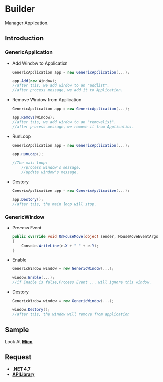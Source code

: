 # Builder

Manager Application.

## Introduction

### GenericApplication

- Add Window to Application
    ```C#
    GenericApplication app = new GenericApplication(...);
    
    app.Add(new Window);
    //after this, we add window to an "addlist".
    //after process message, we add it to Application.
    ```
- Remove Window from Application
    ```C#
    GenericApplication app = new GenericApplication(...);
    
    app.Remove(Window);
    //after this, we add window to an "removelist".
    //after process message, we remove it from Application.
    ```

- RunLoop
    ```C#
    GenericApplication app = new GenericApplication(...);
    
    app.RunLoop();

    //The main loop:
        //process window's message.
        //update window's message.
    ```
- Destory
    ```C#
    GenericApplication app = new GenericApplication(...);
    
    app.Destory();
    //after this, the main loop will stop.
    ```

### GenericWindow

- Process Event
    ```C#
    public override void OnMouseMove(object sender, MouseMoveEventArgs e)
    {
        Console.WriteLine(e.X + " " + e.Y);
    }
    ```
- Enable  
    ```C#
    GenericWindow window = new GenericWindow(...);

    window.Enable(...);
    //if Enable is false,Process Event ... will ignore this window.
    ```

- Destory
    ```C#
    GenericWindow window = new GenericWindow(...);

    window.Destory();
    //after this, the window will remove from application.
    ```

## Sample

Look At [**Mico**](https://github.com/LinkClinton/Mico/tree/master/Sample)

## Request
- **.NET 4.7**
- [**APILibrary**](https://github.com/LinkClinton/APILibrary)